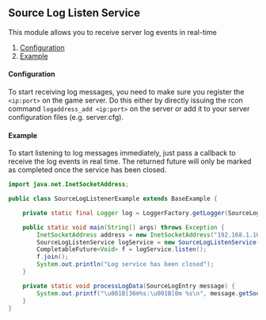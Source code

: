 ## Source Log Listen Service

This module allows you to receive server log events in real-time

1. [Configuration](#configuration)
2. [Example](#example)

#### Configuration

To start receiving log messages, you need to make sure you register the `<ip:port>` on the game server.
Do this either by directly issuing the rcon command `logaddress_add <ip:port>` on the server or add it to your server configuration files (e.g. server.cfg).

#### Example

To start listening to log messages immediately, just pass a callback to receive the log events in real time. The returned future will only be marked as completed once the service has been closed.

~~~java
import java.net.InetSocketAddress;

public class SourceLogListenerExample extends BaseExample {

    private static final Logger log = LoggerFactory.getLogger(SourceLogListenerExample.class);

    public static void main(String[] args) throws Exception {
        InetSocketAddress address = new InetSocketAddress("192.168.1.10", 27015);
        SourceLogListenService logService = new SourceLogListenService(addres, SourceLogListenerExample::processLogData);
        CompletableFuture<Void> f = logService.listen();
        f.join();
        System.out.println("Log service has been closed");
    }

    private static void processLogData(SourceLogEntry message) {
        System.out.printf("\u001B[36m%s:\u001B[0m %s\n", message.getSourceAddress(), message.getMessage());
    }
}
~~~
